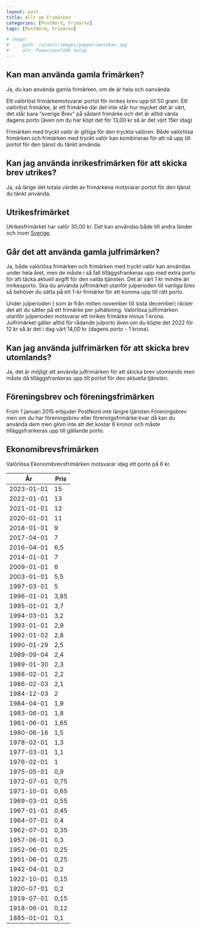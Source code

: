 ```yaml
---
layout: post
title: Allt om Frimärken
categories: [PostNord, Frimärke]
tags: [PostNord, Frimärke]

# image:
#     path: /assets/images/pappersansokan.jpg
#     alt: PowerLevel10K Setup 
---
```


## Kan man använda gamla frimärken?
Ja, du kan använda gamla frimärken, om de är hela och oanvända.

Ett valörlöst frimärkemotsvarar portot för inrikes brev upp till 50 gram. Ett valörlöst frimärke, är ett frimärke där det inte står hur mycket det är värt, det står bara “sverige Brev” på sådant frimärke och det är alltid värda dagens porto (även om du har köpt det för 13,00 kr så är det värt 15kr idag)

Frimärken med tryckt valör är giltiga för den tryckta valören. Både valörlösa frimärken och frimärken med tryckt valör kan kombineras för att nå upp till portot för den tjänst du tänkt använda.

## Kan jag använda inrikesfrimärken för att skicka brev utrikes?
Ja, så länge det totala värdet av frimärkena motsvarar portot för den tjänst du tänkt använda.

## Utrikesfrimärket
Utrikesfrimärket har valör 30,00 kr. Det kan användas både till andra länder och inom <a href="https://limevision.se/product-category/doftgranar/" target="_blank">Sverige</a>.

## Går det att använda gamla julfrimärken?
Ja, både valörlösa frimärken och frimärken med tryckt valör kan användas under hela året, men de måste i så fall tilläggsfrankeras upp med extra porto för att täcka aktuell avgift för den valda tjänsten. Det är värt 1 kr mindre än inrikesporto. Ska du använda julfrimärket utanför julperioden till vanliga brev så behöver du sätta på ett 1-kr frimärke för att komma upp till rätt porto.

Under julperioden ( som är från mitten november till sista december) räcker det att du sätter på ett frimärke per julhälsning. Valörlösa julfrimärken utanför julperioden motsvarar ett inrikes frimärke minus 1 krona. Julfrimärket gäller alltid för rådande julporto även om du köpte det 2022 för 12 kr så är det i dag värt 14,00 kr (dagens porto - 1 krona).

## Kan jag använda julfrimärken för att skicka brev utomlands?
Ja, det är möjligt att använda julfrimärken för att skicka brev utomlands men måste då
tilläggsfrankeras upp till portot för den aktuella tjänsten.

## Föreningsbrev och föreningsfrimärken
From 1 januari 2015 erbjuder PostNord inte längre tjänsten Föreningsbrev men om du har föreningsbrev eller föreningsfrimärke kvar då kan du använda dem men glöm inte att det kostar 6 kronor och måste tilläggsfrankeras upp till gällande porto.

## Ekonomibrevsfrimärken 
Valörlösa Ekonomibrevsfrimärken motsvarar idag ett porto på 6 kr.


  | År         | Pris  |
  |------------|-------|
  | 2023-01-01 | 15    |
  | 2022-01-01 | 13    |
  | 2021-01-01 | 12    |
  | 2020-01-01 | 11    |
  | 2018-01-01 | 9     |
  | 2017-04-01 | 7     |
  | 2016-04-01 | 6,5   |
  | 2014-01-01 | 7     |
  | 2009-01-01 | 6     |
  | 2003-01-01 | 5,5   |
  | 1997-03-01 | 5     |
  | 1996-01-01 | 3,85  |
  | 1995-01-01 | 3,7   |
  | 1994-03-01 | 3,2   |
  | 1993-01-01 | 2,9   |
  | 1992-01-02 | 2,8   |
  | 1990-01-29 | 2,5   |
  | 1989-09-04 | 2,4   |
  | 1989-01-30 | 2,3   |
  | 1988-02-01 | 2,2   |
  | 1986-02-03 | 2,1   |
  | 1984-12-03 | 2     |
  | 1984-04-01 | 1,9   |
  | 1983-06-01 | 1,8   |
  | 1981-06-01 | 1,65  |
  | 1980-06-16 | 1,5   |
  | 1978-02-01 | 1,3   |
  | 1977-03-01 | 1,1   |
  | 1976-02-01 | 1     |
  | 1975-05-01 | 0,9   |
  | 1972-07-01 | 0,75  |
  | 1971-10-01 | 0,65  |
  | 1969-03-01 | 0,55  |
  | 1967-01-01 | 0,45  |
  | 1964-07-01 | 0,4   |
  | 1962-07-01 | 0,35  |
  | 1957-06-01 | 0,3   |
  | 1952-06-01 | 0,25  |
  | 1951-06-01 | 0,25  |
  | 1942-04-01 | 0,2   |
  | 1922-10-01 | 0,15  |
  | 1920-07-01 | 0,2   |
  | 1919-07-01 | 0,15  |
  | 1918-06-01 | 0,12  |
  | 1885-01-01 | 0,1   |




